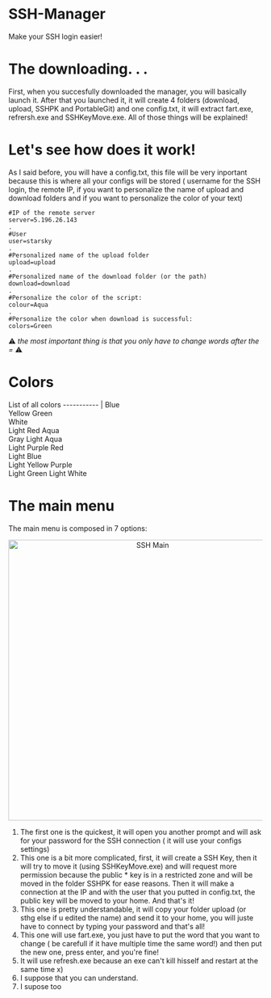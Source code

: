 # SSH-Manager
Make your SSH login easier!

# The downloading. . .

First, when you succesfully downloaded the manager, you will basically launch it. After that you launched it, it will create 4 folders (download, upload, SSHPK and PortableGit) and one config.txt, it will extract fart.exe, refrersh.exe and SSHKeyMove.exe. All of those things will be explained! 

# Let's see how does it work!

As I said before, you will have a config.txt, this file will be very inportant because this is where all your configs will be stored ( username for the SSH login, the remote IP, if you want to personalize the name of upload and download folders and if you want to personalize the color of your text)
```
#IP of the remote server 
server=5.196.26.143
.   
#User 
user=starsky
.    
#Personalized name of the upload folder 
upload=upload
.    
#Personalized name of the download folder (or the path) 
download=download
.    
#Personalize the color of the script: 
colour=Aqua
.    
#Personalize the color when download is successful: 
colors=Green
```
:warning: *the most important thing is that you only have to change words after the =* :warning:

# Colors
List of all colors
----------- |
Blue                  
Yellow
Green       
White       
Light Red
Aqua        
Gray 
Light Aqua       
Light Purple
Red          
Light Blue   
Light Yellow
Purple        
Light Green 
Light White

# The main menu

The main menu is composed in 7 options:
<p align="center">
  <img src="https://cdn.discordapp.com/attachments/669629495866556436/802644044462555166/mainpanel.png" width="556" title="SSH Main">
</p>

1. The first one is the quickest, it will open you another prompt and will ask for your password for the SSH connection ( it will use your configs settings)
2. This one is a bit more complicated, first, it will create a SSH Key, then it will try to move it (using SSHKeyMove.exe) and will request more permission because the public * key is in a restricted zone and will be moved in the folder SSHPK for ease reasons. Then it will make a connection at the IP and with the user that you putted in config.txt, the public key will be moved to your home. And that's it!
3. This one is pretty understandable, it will copy your folder upload (or sthg else if u edited the name) and send it to your home, you will juste have to connect by typing your password and that's all!
4. This one will use fart.exe, you just have to put the word that you want to change ( be carefull if it have multiple time the same word!) and then put the new one, press enter, and you're fine!
5. It will use refresh.exe because an exe can't kill hisself and restart at the same time x)
6. I suppose that you can understand.
7. I supose too
